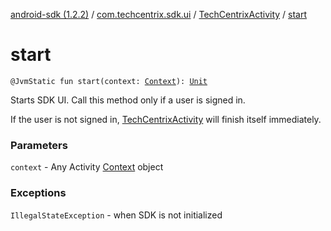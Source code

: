 [android-sdk (1.2.2)](../../index.md) / [com.techcentrix.sdk.ui](../index.md) / [TechCentrixActivity](index.md) / [start](./start.md)

# start

`@JvmStatic fun start(context: `[`Context`](https://developer.android.com/reference/android/content/Context.html)`): `[`Unit`](https://kotlinlang.org/api/latest/jvm/stdlib/kotlin/-unit/index.html)

Starts SDK UI. Call this method only if a user is signed in.

If the user is not signed in, [TechCentrixActivity](index.md) will finish itself immediately.

### Parameters

`context` - Any Activity [Context](https://developer.android.com/reference/android/content/Context.html) object

### Exceptions

`IllegalStateException` - when SDK is not initialized